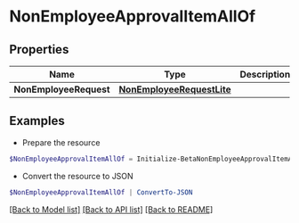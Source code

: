 # NonEmployeeApprovalItemAllOf
## Properties

Name | Type | Description | Notes
------------ | ------------- | ------------- | -------------
**NonEmployeeRequest** | [**NonEmployeeRequestLite**](NonEmployeeRequestLite.md) |  | [optional] 

## Examples

- Prepare the resource
```powershell
$NonEmployeeApprovalItemAllOf = Initialize-BetaNonEmployeeApprovalItemAllOf  -NonEmployeeRequest null
```

- Convert the resource to JSON
```powershell
$NonEmployeeApprovalItemAllOf | ConvertTo-JSON
```

[[Back to Model list]](../README.md#documentation-for-models) [[Back to API list]](../README.md#documentation-for-api-endpoints) [[Back to README]](../README.md)


